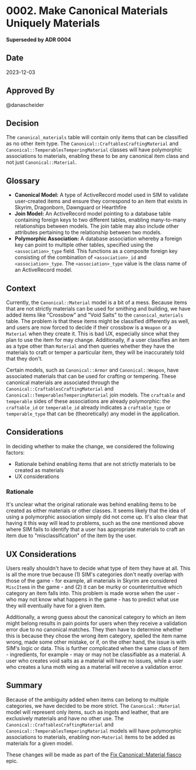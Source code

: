 # 0002. Make Canonical Materials Uniquely Materials

**Superseded by ADR 0004**

## Date

2023-12-03

## Approved By

@danascheider

## Decision

The `canonical_materials` table will contain only items that can be classified as no other item type. The `Canonical::CraftablesCraftingMaterial` and `Canonical::TemperablesTemperingMaterial` classes will have polymorphic associations to materials, enabling these to be any canonical item class and not just `Canonical::Material`.

## Glossary

* **Canonical Model:** A type of ActiveRecord model used in SIM to validate user-created items and ensure they correspond to an item that exists in Skyrim, Dragonborn, Dawnguard or Hearthfire
* **Join Model:** An ActiveRecord model pointing to a database table containing foreign keys to two different tables, enabling many-to-many relationships between models. The join table may also include other attributes pertaining to the relationship between two models.
* **Polymorphic Association:** A database association whereby a foreign key can point to multiple other tables, specified using the `<association>_type` field. This functions as a composite foreign key consisting of the combination of `<association>_id` and `<association>_type`. The `<association>_type` value is the class name of an ActiveRecord model.

## Context

Currently, the `Canonical::Material` model is a bit of a mess. Because items that are not strictly materials can be used for smithing and building, we have added items like "Crossbow" and "Void Salts" to the `canonical_materials` table. The problem is that these items might be classified differently as well, and users are now forced to decide if their crossbow is a `Weapon` or a `Material` when they create it. This is bad UX, especially since what they plan to use the item for may change. Additionally, if a user classifies an item as a type other than `Material` and then queries whether they have the materials to craft or temper a particular item, they will be inaccurately told that they don't.

Certain models, such as `Canonical::Armor` and `Canonical::Weapon`, have associated materials that can be used for crafting or tempering. These canonical materials are associated through the `Canonical::CraftablesCraftingMaterial` and `Canonical::TemperablesTemperingMaterial` join models. The `craftable` and `temperable` sides of these associations are already polymorphic: the `craftable_id` or `temperable_id` already indicates a `craftable_type` or `temperable_type` that can be (theoretically) any model in the application.

## Considerations

In deciding whether to make the change, we considered the following factors:

- Rationale behind enabling items that are not strictly materials to be created as materials
- UX considerations

### Rationale

It's unclear what the original rationale was behind enabling items to be created as either materials or other classes. It seems likely that the idea of using a polymorphic association simply did not come up. It's also clear that having it this way will lead to problems, such as the one mentioned above where SIM fails to identify that a user has appropriate materials to craft an item due to "misclassification" of the item by the user.

## UX Considerations

Users really shouldn't have to decide what type of item they have at all. This is all the more true because (1) SIM's categories don't neatly overlap with those of the game - for example, all materials in Skyrim are considered `MiscItem`s in the game - and (2) it can be murky or counterintuitive which category an item falls into. This problem is made worse when the user - who may not know what happens in the game - has to predict what use they will eventually have for a given item.

Additionally, a wrong guess about the canonical category to which an item might belong results in pain points for users when they receive a validation error due to no canonical matches. They then have to determine whether this is because they chose the wrong item category, spelled the item name wrong, made some other mistake, or if, on the other hand, the issue is with SIM's logic or data. This is further complicated when the same class of item - ingredients, for example - may or may not be classifiable as a material. A user who creates void salts as a material will have no issues, while a user who creates a luna moth wing as a material will receive a validation error.

## Summary

Because of the ambiguity added when items can belong to multiple categories, we have decided to be more strict. The `Canonical::Material` model will represent only items, such as ingots and leather, that are exclusively materials and have no other use. The `Canonical::CraftablesCraftingMaterial` and `Canonical::TemperablesTemperingMaterial` models will have polymorphic associations to materials, enabling non-`Material` items to be added as materials for a given model.

These changes will be made as part of the [Fix Canonical::Material fiasco](https://trello.com/c/JjLqRqv2/363-fix-canonicalmaterial-fiasco) epic.
